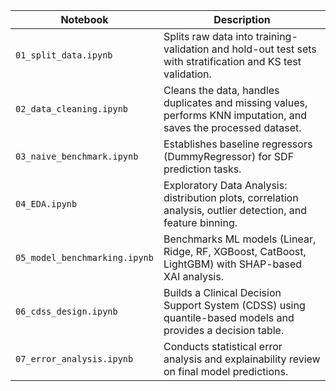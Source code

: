 | Notebook | Description |
|----------|-------------|
| `01_split_data.ipynb` | Splits raw data into training-validation and hold-out test sets with stratification and KS test validation. |
| `02_data_cleaning.ipynb` | Cleans the data, handles duplicates and missing values, performs KNN imputation, and saves the processed dataset. |
| `03_naive_benchmark.ipynb` | Establishes baseline regressors (DummyRegressor) for SDF prediction tasks. |
| `04_EDA.ipynb` | Exploratory Data Analysis: distribution plots, correlation analysis, outlier detection, and feature binning. |
| `05_model_benchmarking.ipynb` | Benchmarks ML models (Linear, Ridge, RF, XGBoost, CatBoost, LightGBM) with SHAP-based XAI analysis. |
| `06_cdss_design.ipynb` | Builds a Clinical Decision Support System (CDSS) using quantile-based models and provides a decision table. |
| `07_error_analysis.ipynb` | Conducts statistical error analysis and explainability review on final model predictions. |

